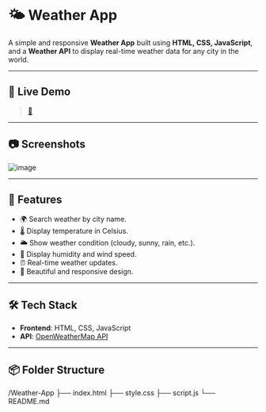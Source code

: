 # 🌤️ Weather App

A simple and responsive **Weather App** built using **HTML, CSS, JavaScript**, and a **Weather API** to display real-time weather data for any city in the world.

---

## 🚀 Live Demo
>[🔗](https://java-script-project-q7oj.vercel.app/)


---

## 📷 Screenshots

![image](https://github.com/user-attachments/assets/bfd62224-6007-4955-9655-f7783089e4d1)


---

## 🔑 Features
- 🌍 Search weather by city name.
- 🌡️ Display temperature in Celsius.
- 🌥️ Show weather condition (cloudy, sunny, rain, etc.).
- 💨 Display humidity and wind speed.
- ⏰ Real-time weather updates.
- 🎨 Beautiful and responsive design.

---

## 🛠 Tech Stack
- **Frontend**: HTML, CSS, JavaScript
- **API**: [OpenWeatherMap API](https://openweathermap.org/api)

---

## 📦 Folder Structure
/Weather-App ├── index.html ├── style.css ├── script.js └── README.md
